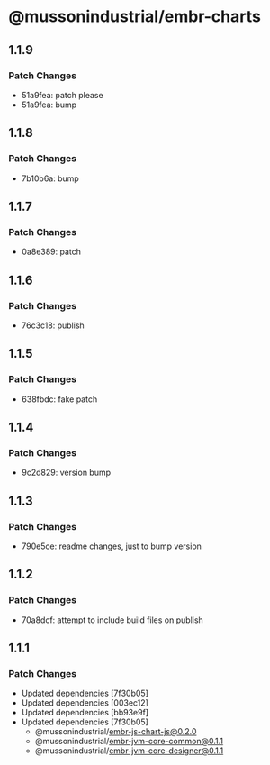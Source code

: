 # @mussonindustrial/embr-charts

## 1.1.9

### Patch Changes

- 51a9fea: patch please
- 51a9fea: bump

## 1.1.8

### Patch Changes

- 7b10b6a: bump

## 1.1.7

### Patch Changes

- 0a8e389: patch

## 1.1.6

### Patch Changes

- 76c3c18: publish

## 1.1.5

### Patch Changes

- 638fbdc: fake patch

## 1.1.4

### Patch Changes

- 9c2d829: version bump

## 1.1.3

### Patch Changes

- 790e5ce: readme changes, just to bump version

## 1.1.2

### Patch Changes

- 70a8dcf: attempt to include build files on publish

## 1.1.1

### Patch Changes

- Updated dependencies [7f30b05]
- Updated dependencies [003ec12]
- Updated dependencies [bb93e9f]
- Updated dependencies [7f30b05]
  - @mussonindustrial/embr-js-chart-js@0.2.0
  - @mussonindustrial/embr-jvm-core-common@0.1.1
  - @mussonindustrial/embr-jvm-core-designer@0.1.1
